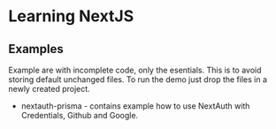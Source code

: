 # Learning NextJS

## Examples

Example are with incomplete code, only the esentials. This is to avoid storing default unchanged files. To run the demo just drop the files in a newly created project.

- nextauth-prisma - contains example how to use NextAuth with Credentials, Github and Google.
